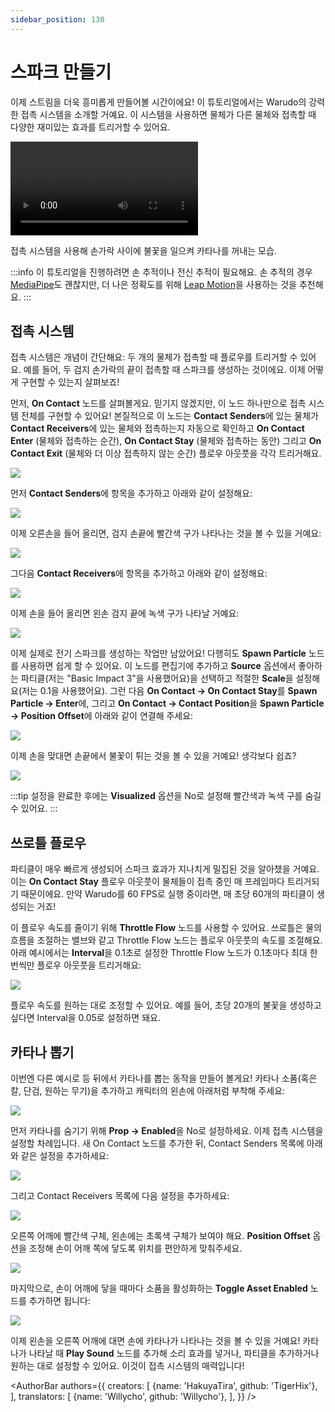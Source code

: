 ```yaml
---
sidebar_position: 130
---
```


# 스파크 만들기

이제 스트림을 더욱 흥미롭게 만들어볼 시간이에요! 이 튜토리얼에서는 Warudo의 강력한 접촉 시스템을 소개할 거예요. 이 시스템을 사용하면 물체가 다른 물체와 접촉할 때 다양한 재미있는 효과를 트리거할 수 있어요.

<div style={{width: '100%'}} className="video-box"><video controls loop src="/doc-img/contact.mp4" /></div>
<p class="img-desc">접촉 시스템을 사용해 손가락 사이에 불꽃을 일으켜 카타나를 꺼내는 모습.</p>

:::info
이 튜토리얼을 진행하려면 손 추적이나 전신 추적이 필요해요. 손 추적의 경우 [MediaPipe](../../mocap/mediapipe)도 괜찮지만, 더 나은 정확도를 위해 [Leap Motion](../../mocap/leap-motion)을 사용하는 것을 추천해요.
:::

## 접촉 시스템

접촉 시스템은 개념이 간단해요: 두 개의 물체가 접촉할 때 플로우를 트리거할 수 있어요. 예를 들어, 두 검지 손가락의 끝이 접촉할 때 스파크를 생성하는 것이에요. 이제 어떻게 구현할 수 있는지 살펴보죠!

먼저, **On Contact** 노드를 살펴볼게요. 믿기지 않겠지만, 이 노드 하나만으로 접촉 시스템 전체를 구현할 수 있어요! 본질적으로 이 노드는 **Contact Senders**에 있는 물체가 **Contact Receivers**에 있는 물체와 접촉하는지 자동으로 확인하고 **On Contact Enter** (물체와 접촉하는 순간), **On Contact Stay** (물체와 접촉하는 동안) 그리고 **On Contact Exit** (물체와 더 이상 접촉하지 않는 순간) 플로우 아웃풋을 각각 트리거해요.

![](/doc-img/en-blueprint-contact-2.png)

먼저 **Contact Senders**에 항목을 추가하고 아래와 같이 설정해요:

![](/doc-img/en-blueprint-contact-4.png)

이제 오른손을 들어 올리면, 검지 손끝에 빨간색 구가 나타나는 것을 볼 수 있을 거예요:

![](/doc-img/en-blueprint-contact-3.png)

그다음 **Contact Receivers**에 항목을 추가하고 아래와 같이 설정해요:

![](/doc-img/en-blueprint-contact-5.png)

이제 손을 들어 올리면 왼손 검지 끝에 녹색 구가 나타날 거예요:

![](/doc-img/en-blueprint-contact-6.png)

이제 실제로 전기 스파크를 생성하는 작업만 남았어요! 다행히도 **Spawn Particle** 노드를 사용하면 쉽게 할 수 있어요. 이 노드를 편집기에 추가하고 **Source** 옵션에서 좋아하는 파티클(저는 "Basic Impact 3"을 사용했어요)을 선택하고 적절한 **Scale**을 설정해요(저는 0.1을 사용했어요). 그런 다음 **On Contact → On Contact Stay**를 **Spawn Particle → Enter**에, 그리고 **On Contact → Contact Position**을 **Spawn Particle → Position Offset**에 아래와 같이 연결해 주세요:

![](/doc-img/en-blueprint-contact-7.png)

이제 손을 맞대면 손끝에서 불꽃이 튀는 것을 볼 수 있을 거예요! 생각보다 쉽죠?

![](/doc-img/en-blueprint-contact-1.png)

:::tip
설정을 완료한 후에는 **Visualized** 옵션을 No로 설정해 빨간색과 녹색 구를 숨길 수 있어요.
:::

## 쓰로틀 플로우

파티클이 매우 빠르게 생성되어 스파크 효과가 지나치게 밀집된 것을 알아챘을 거예요. 이는 **On Contact Stay** 플로우 아웃풋이 물체들이 접촉 중인 매 프레임마다 트리거되기 때문이에요. 만약 Warudo를 60 FPS로 실행 중이라면, 매 초당 60개의 파티클이 생성되는 거죠!

이 플로우 속도를 줄이기 위해 **Throttle Flow** 노드를 사용할 수 있어요. 쓰로틀은 물의 흐름을 조절하는 밸브와 같고 Throttle Flow 노드는 플로우 아웃풋의 속도를 조절해요. 아래 예시에서는 **Interval**을 0.1초로 설정한 Throttle Flow 노드가 0.1초마다 최대 한 번씩만 플로우 아웃풋을 트리거해요:

![](/doc-img/en-blueprint-contact-8.png)

플로우 속도를 원하는 대로 조정할 수 있어요. 예를 들어, 초당 20개의 불꽃을 생성하고 싶다면 Interval을 0.05로 설정하면 돼요.

## 카타나 뽑기

이번엔 다른 예시로 등 뒤에서 카타나를 뽑는 동작을 만들어 볼게요! 카타나 소품(혹은 칼, 단검, 원하는 무기)을 추가하고 캐릭터의 왼손에 아래처럼 부착해 주세요:

![](/doc-img/en-blueprint-contact-9.png)

먼저 카타나를 숨기기 위해 **Prop → Enabled**을 No로 설정하세요. 이제 접촉 시스템을 설정할 차례입니다. 새 On Contact 노드를 추가한 뒤, Contact Senders 목록에 아래와 같은 설정을 추가하세요:

![](/doc-img/en-blueprint-contact-12.png)

그리고 Contact Receivers 목록에 다음 설정을 추가하세요:

![](/doc-img/en-blueprint-contact-13.png)

오른쪽 어깨에 빨간색 구체, 왼손에는 초록색 구체가 보여야 해요. **Position Offset** 옵션을 조정해 손이 어깨 쪽에 닿도록 위치를 편안하게 맞춰주세요.

![](/doc-img/en-blueprint-contact-11.png)

마지막으로, 손이 어깨에 닿을 때마다 소품을 활성화하는 **Toggle Asset Enabled** 노드를 추가하면 됩니다:

![](/doc-img/en-blueprint-contact-10.png)

이제 왼손을 오른쪽 어깨에 대면 손에 카타나가 나타나는 것을 볼 수 있을 거예요! 카타나가 나타날 때 **Play Sound** 노드를 추가해 소리 효과를 넣거나, 파티클을 추가하거나 원하는 대로 설정할 수 있어요. 이것이 접촉 시스템의 매력입니다!

<AuthorBar authors={{
  creators: [
    {name: 'HakuyaTira', github: 'TigerHix'},
  ],
  translators: [
    {name: 'Willycho', github: 'Willycho'},
  ],
}} />
